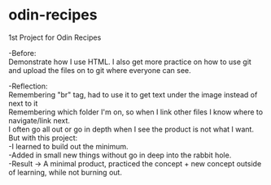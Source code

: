 # odin-recipes
1st Project for Odin Recipes

-Before:<br>
Demonstrate how I use HTML. 
I also get more practice on how to use git and upload the files on to git where everyone can see.

-Reflection: <br>
Remembering "br" tag, had to use it to get text under the image instead of next to it<br>
Remembering which folder I'm on, so when I link other files I know where to navigate/link next.<br>
I often go all out or go in depth when I see the product is not what I want. But with this project:<br> 
-I learned to build out the minimum.<br>
-Added in small new things without go in deep into the rabbit hole.<br>
-Result -> A minimal product, practiced the concept + new concept outside of learning, while not burning out.<br>